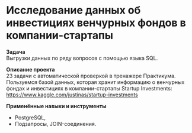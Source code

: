 # Исследование данных об инвестициях венчурных фондов в компании-стартапы

**Задача**<br>
Выгрузки данных по ряду вопросов с помощью языка SQL.

**Описание проекта**<br>
23 задачи с автоматической проверкой в тренажере Практикума.<br>
Пользуемся базой данных, которая хранит информацию о венчурных фондах и инвестициях в компании-стартапы Startup Investments:<br>
https://www.kaggle.com/justinas/startup-investments

**Применённые навыки и инструменты**<br>
 - PostgreSQL,
 - Подзапросы, JOIN-соединения.
